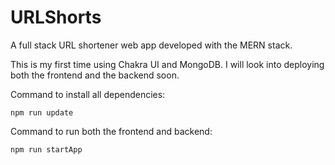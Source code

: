 # URLShorts
A full stack URL shortener web app developed with the MERN stack. 

This is my first time using Chakra UI and MongoDB. I will look into deploying both the frontend and the backend soon.

Command to install all dependencies:
```
npm run update
```

Command to run both the frontend and backend:
```
npm run startApp
```